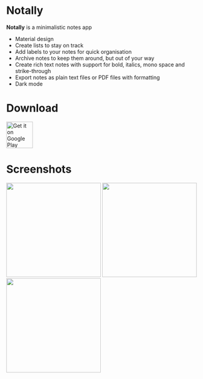 # Notally

**Notally** is a minimalistic notes app

* Material design
* Create lists to stay on track
* Add labels to your notes for quick organisation
* Archive notes to keep them around, but out of your way
* Create rich text notes with support for bold, italics, mono space and strike-through
* Export notes as plain text files or PDF files with formatting
* Dark mode

# Download

<a href="https://play.google.com/store/apps/details?id=com.omgodse.notally">
<img src="https://play.google.com/intl/en_us/badges/images/generic/en-play-badge.png" alt="Get it on Google Play" height="70"/></a>

# Screenshots
<img src="https://github.com/OmGodse/Notally/blob/master/images/Notally.png" width="250"> <img src="https://github.com/OmGodse/Notally/blob/master/images/Take%20Notes.png" width="250">
<img src="https://github.com/OmGodse/Notally/blob/master/images/Make%20Lists.png" width="250">
